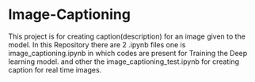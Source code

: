 # Image-Captioning
This project is for creating caption(description) for an image given to the model.
In this Repository there are 2 .ipynb files one is image_captioning.ipynb in which codes are present for Training the Deep learning model.
and other the image_captioning_test.ipynb for creating caption for real time images.
